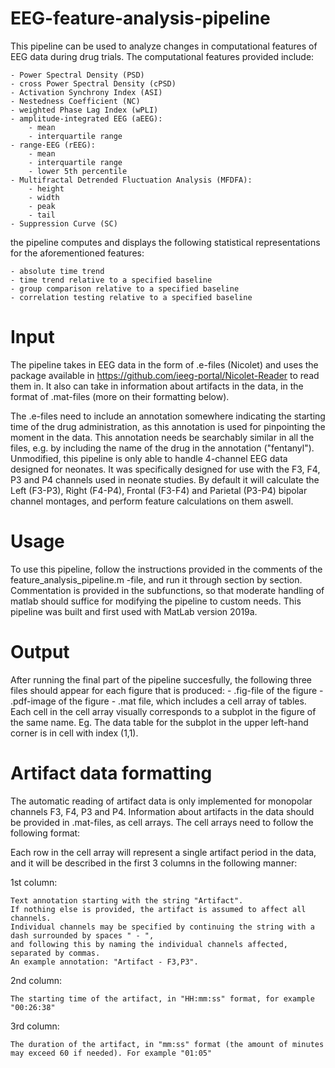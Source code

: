 # EEG-feature-analysis-pipeline

This pipeline can be used to analyze changes in computational features of EEG data during drug trials. The computational features provided include:

    - Power Spectral Density (PSD)
    - cross Power Spectral Density (cPSD)
    - Activation Synchrony Index (ASI)
    - Nestedness Coefficient (NC)
    - weighted Phase Lag Index (wPLI)
    - amplitude-integrated EEG (aEEG):
        - mean
        - interquartile range 
    - range-EEG (rEEG):
        - mean
        - interquartile range
        - lower 5th percentile
    - Multifractal Detrended Fluctuation Analysis (MFDFA):
        - height
        - width
        - peak
        - tail
    - Suppression Curve (SC)
    
the pipeline computes and displays the following statistical representations for the aforementioned features:
    
    - absolute time trend
    - time trend relative to a specified baseline
    - group comparison relative to a specified baseline
    - correlation testing relative to a specified baseline
    
# Input
    
The pipeline takes in EEG data in the form of .e-files (Nicolet) and uses the package available in https://github.com/ieeg-portal/Nicolet-Reader to read them in. It also can take in information about artifacts in the data, in the format of .mat-files (more on their formatting below).

The .e-files need to include an annotation somewhere indicating the starting time of the drug administration, as this annotation is used for pinpointing the moment in the data. This annotation needs be searchably similar in all the files, e.g. by including the name of the drug in the annotation ("fentanyl"). Unmodified, this pipeline is only able to handle 4-channel EEG data designed for neonates. It was specifically designed for use with the F3, F4, P3 and P4 channels used in neonate studies. By default it will calculate the Left (F3-P3), Right (F4-P4), Frontal (F3-F4) and Parietal (P3-P4) bipolar channel montages, and perform feature calculations on them aswell.

# Usage

To use this pipeline, follow the instructions provided in the comments of the feature_analysis_pipeline.m -file, and run it through section by section. Commentation is provided in the subfunctions, so that moderate handling of matlab should suffice for modifying the pipeline to custom needs. This pipeline was built and first used with MatLab version 2019a.

# Output

After running the final part of the pipeline succesfully, the following three files should appear for each figure that is produced:
    - .fig-file of the figure
    - .pdf-image of the figure
    - .mat file, which includes a cell array of tables. Each cell in the cell array visually corresponds to a subplot in the figure of the same name. Eg. The data table for the subplot in the upper left-hand corner is in cell with index (1,1).

# Artifact data formatting

The automatic reading of artifact data is only implemented for monopolar channels F3, F4, P3 and P4. Information about artifacts in the data should be provided in .mat-files, as cell arrays. The cell arrays need to follow the following format:

Each row in the cell array will represent a single artifact period in the data, and it will be described in the first 3 columns in the following manner:

1st column:

    Text annotation starting with the string "Artifact". 
    If nothing else is provided, the artifact is assumed to affect all channels. 
    Individual channels may be specified by continuing the string with a dash surrounded by spaces " - ",  
    and following this by naming the individual channels affected, separated by commas. 
    An example annotation: "Artifact - F3,P3".
    
2nd column:

    The starting time of the artifact, in "HH:mm:ss" format, for example "00:26:38"
    
3rd column:

    The duration of the artifact, in "mm:ss" format (the amount of minutes may exceed 60 if needed). For example "01:05" 
